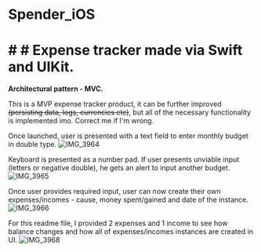 # Spender_iOS
# # # Expense tracker made via Swift and UIKit.

**Architectural pattern - MVC.**

This is a MVP expense tracker product, it can be further improved ~~(persisting data, logs, currencies etc)~~, but all of the necessary functionality is implemented imo. Correct me if I'm wrong.

Once launched, user is presented with a text field to enter monthly budget in double type.
![IMG_3964](https://github.com/pineaapplepower/Spender_iOS/assets/62383010/990387e8-20e3-4fb4-a51b-ec32ddcb2740)

Keyboard is presented as a number pad. If user presents unviable input (letters or negative double), he gets an alert to input another budget.
![IMG_3965](https://github.com/pineaapplepower/Spender_iOS/assets/62383010/e188f60b-230e-4dee-b1cc-7cb34e1b4d30)

Once user provides required input, user can now create their own expenses/incomes - cause, money spent/gained and date of the instance.
![IMG_3966](https://github.com/pineaapplepower/Spender_iOS/assets/62383010/02da3438-fb97-4b5b-9fb5-4761a87464b1)

For this readme file, I provided 2 expenses and 1 income to see how balance changes and how all of expenses/incomes instances are created in UI.
![IMG_3968](https://github.com/pineaapplepower/Spender_iOS/assets/62383010/b5018951-12b2-4a55-9742-81de91b5a870)
